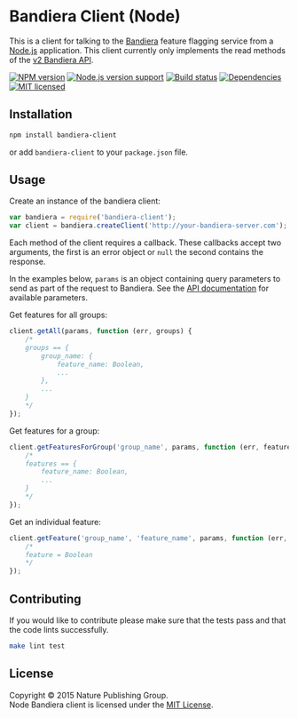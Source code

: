
Bandiera Client (Node)
======================

This is a client for talking to the [Bandiera][bandiera] feature flagging service from a [Node.js][node] application.
This client currently only implements the read methods of the [v2 Bandiera API][bandiera-api].

[![NPM version][shield-npm]][info-npm]
[![Node.js version support][shield-node]][info-node]
[![Build status][shield-build]][info-build]
[![Dependencies][shield-dependencies]][info-dependencies]
[![MIT licensed][shield-license]][info-license]


Installation
------------

```sh
npm install bandiera-client
```

or add `bandiera-client` to your `package.json` file.


Usage
-----

Create an instance of the bandiera client:

```js
var bandiera = require('bandiera-client');
var client = bandiera.createClient('http://your-bandiera-server.com');
```

Each method of the client requires a callback. These callbacks accept two arguments, the first is an error object or `null` the second contains the response.

In the examples below, `params` is an object containing query parameters to send as part of the request to Bandiera. See the [API documentation][bandiera-api] for available parameters.

Get features for all groups:

```js
client.getAll(params, function (err, groups) {
    /*
    groups == {
        group_name: {
            feature_name: Boolean,
            ...
        },
        ...
    }
    */
});
```

Get features for a group:

```js
client.getFeaturesForGroup('group_name', params, function (err, features) {
    /*
    features == {
        feature_name: Boolean,
        ...
    }
    */
});
```

Get an individual feature:

```js
client.getFeature('group_name', 'feature_name', params, function (err, feature) {
    /*
    feature = Boolean
    */
});
```


Contributing
------------

If you would like to contribute please make sure that the tests pass and that the code lints successfully.

```sh
make lint test
```


License
-------

Copyright &copy; 2015 Nature Publishing Group.  
Node Bandiera client is licensed under the [MIT License][info-license].



[bandiera]: https://github.com/nature/bandiera
[bandiera-api]: https://github.com/nature/bandiera/wiki/API-Documentation
[node]: http://nodejs.org

[info-dependencies]: https://gemnasium.com/nature/bandiera-client-node
[info-license]: LICENSE
[info-node]: package.json
[info-npm]: https://www.npmjs.com/package/bandiera-client
[info-build]: https://travis-ci.org/nature/bandiera-client-node
[shield-dependencies]: https://img.shields.io/gemnasium/nature/bandiera-client-node.svg
[shield-license]: https://img.shields.io/badge/license-MIT-blue.svg
[shield-node]: https://img.shields.io/node/v/bandiera-client.svg?label=node.js%20support
[shield-npm]: https://img.shields.io/npm/v/bandiera-client.svg
[shield-build]: https://img.shields.io/travis/nature/bandiera-client-node/master.svg
